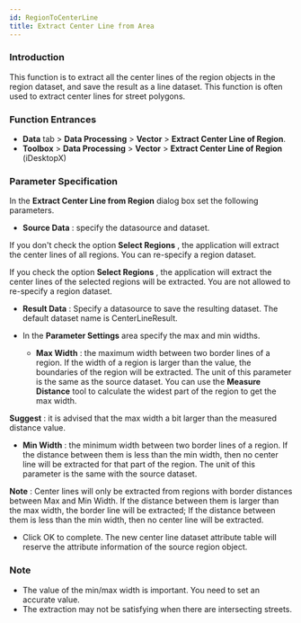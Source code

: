 ```yaml
---
id: RegionToCenterLine
title: Extract Center Line from Area
---
```

### Introduction

This function is to extract all the center lines of the region objects in the
region dataset, and save the result as a line dataset. This function is often
used to extract center lines for street polygons.

### Function Entrances

* **Data** tab > **Data Processing** > **Vector** > **Extract Center Line of Region**.
* **Toolbox** > **Data Processing** > **Vector** > **Extract Center Line of Region** (iDesktopX)

### Parameter Specification

In the **Extract Center Line from Region** dialog box set the following parameters.

* **Source Data** : specify the datasource and dataset. 

If you don't check the option **Select Regions** , the application will
extract the center lines of all regions. You can re-specify a region dataset.

If you check the option **Select Regions** , the application will extract the
center lines of the selected regions will be extracted. You are not allowed to
re-specify a region dataset.

* **Result Data** : Specify a datasource to save the resulting dataset. The default dataset name is CenterLineResult.
* In the **Parameter Settings** area specify the max and min widths.

  * **Max Width** : the maximum width between two border lines of a region. If the width of a region is larger than the value, the boundaries of the region will be extracted. The unit of this parameter is the same as the source dataset. You can use the **Measure Distance** tool to calculate the widest part of the region to get the max width. 

**Suggest** : it is advised that the max width a bit larger than the measured
distance value.

  * **Min Width** : the minimum width between two border lines of a region. If the distance between them is less than the min width, then no center line will be extracted for that part of the region. The unit of this parameter is the same with the source dataset.

**Note** : Center lines will only be extracted from regions with border
distances between Max and Min Width. If the distance between them is larger
than the max width, the border line will be extracted; If the distance between
them is less than the min width, then no center line will be extracted.

* Click OK to complete. The new center line dataset attribute table will reserve the attribute information of the source region object. 

### Note

* The value of the min/max width is important. You need to set an accurate value.
* The extraction may not be satisfying when there are intersecting streets.